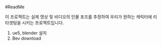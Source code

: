 #ReadMe

이 프로젝트는 실제 영상 및 비디오의 인물 포즈를 추정하여 우리가 원하는 캐릭터에 리타겟팅을 시키는 프로젝트입니다.

1. ue5, blender 설치
2. Bev download

